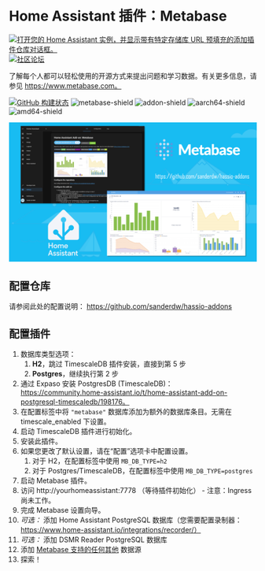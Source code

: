 # Home Assistant 插件：Metabase

[![打开您的 Home Assistant 实例，并显示带有特定存储库 URL 预填充的添加插件仓库对话框。](https://my.home-assistant.io/badges/supervisor_add_addon_repository.svg)](https://my.home-assistant.io/redirect/supervisor_add_addon_repository/?repository_url=https%3A%2F%2Fgithub.com%2Fsanderdw%2Fhassio-addons)
[![社区论坛][forum-shield]][forum]

了解每个人都可以轻松使用的开源方式来提出问题和学习数据。有关更多信息，请参见 https://www.metabase.com。

[![GitHub 构建状态](https://github.com/sanderdw/hassio-addons/workflows/Metabase/badge.svg?logo=github)](https://github.com/sanderdw/hassio-addons/actions) ![metabase-shield] ![addon-shield] ![aarch64-shield] ![amd64-shield]

![Metabase](https://raw.githubusercontent.com/sanderdw/hassio-addons/master/images/metabase.png)

## 配置仓库

请参阅此处的配置说明： https://github.com/sanderdw/hassio-addons

## 配置插件

1. 数据库类型选项：
   1. **H2**，跳过 TimescaleDB 插件安装，直接到第 5 步
   2. **Postgres**，继续执行第 2 步
2. 通过 Expaso 安装 PostgresDB (TimescaleDB)： https://community.home-assistant.io/t/home-assistant-add-on-postgresql-timescaledb/198176。
3. 在配置标签中将 `"metabase"` 数据库添加为额外的数据库条目。无需在 timescale_enabled 下设置。
4. 启动 TimescaleDB 插件进行初始化。
5. 安装此插件。
6. 如果您更改了默认设置，请在“配置”选项卡中配置设置。
   1. 对于 H2，在配置标签中使用 `MB_DB_TYPE=h2`
   2. 对于 Postgres/TimescaleDB，在配置标签中使用 `MB_DB_TYPE=postgres`
7. 启动 Metabase 插件。
8. 访问 http://yourhomeassistant:7778 （等待插件初始化） - 注意：Ingress 尚未工作。
9. 完成 Metabase 设置向导。
10. _可选：_ 添加 Home Assistant PostgreSQL 数据库（您需要配置录制器： https://www.home-assistant.io/integrations/recorder/）
11. _可选：_ 添加 DSMR Reader PostgreSQL 数据库
12. 添加 [Metabase 支持的任何其他](https://www.metabase.com/data_sources/) 数据源
13. 探索！

[aarch64-shield]: https://img.shields.io/badge/aarch64-yes-green.svg?style=flat-square
[amd64-shield]: https://img.shields.io/badge/amd64-yes-green.svg?style=flat-square
[metabase-shield]: https://img.shields.io/badge/Metabase%20Version-%200.52.4-purple.svg?style=flat-square
[addon-shield]: https://img.shields.io/badge/dynamic/json?url=https%3A%2F%2Fgithub.com%2Fsanderdw%2Fhassio-addons%2Fraw%2Frefs%2Fheads%2Fmaster%2Fmetabase%2Fconfig.json&query=version&style=flat-square&label=Addon%20Version
[forum-shield]: https://img.shields.io/badge/community-forum-brightgreen.svg?style=for-the-badge
[forum]: https://community.home-assistant.io/t/metabase-add-on-for-home-assistant/286413